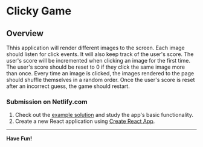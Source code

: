 # Clicky Game

## Overview

Thhis application will render different images to the screen. Each image should listen for click events.
It will also keep track of the user's score. 
The user's score will be incremented when clicking an image for the first time. 
The user's score should be reset to 0 if they click the same image more than once.
Every time an image is clicked, the images rendered to the page should shuffle themselves in a random order.
Once the user's score is reset after an incorrect guess, the game should restart.

### Submission on Netlify.com

1. Check out the [example solution](https://clicky-game.netlify.com/) and study the app's basic functionality.
2. Create a new React application using [Create React App](https://github.com/facebookincubator/create-react-app).

- - -

**Have Fun!**
